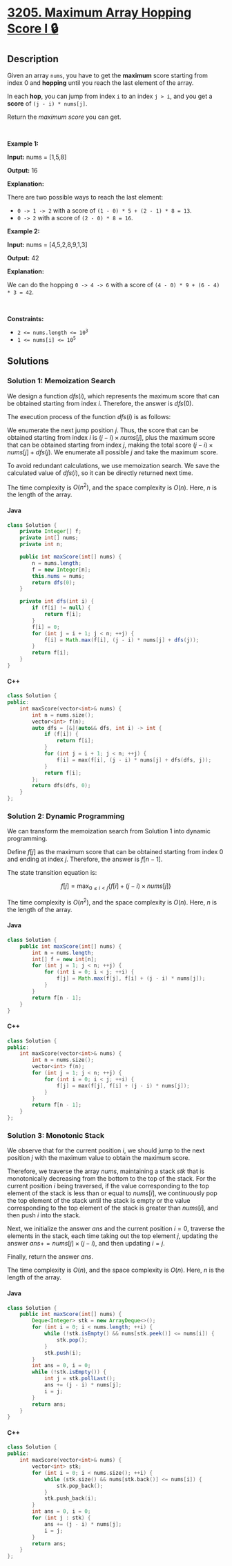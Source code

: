 # [3205. Maximum Array Hopping Score I 🔒](https://leetcode.com/problems/maximum-array-hopping-score-i)

## Description

<!-- description:start -->

<p>Given an array <code>nums</code>, you have to get the <strong>maximum</strong> score starting from index 0 and <strong>hopping</strong> until you reach the last element of the array.</p>

<p>In each <strong>hop</strong>, you can jump from index <code>i</code> to an index <code>j &gt; i</code>, and you get a <strong>score</strong> of <code>(j - i) * nums[j]</code>.</p>

<p>Return the <em>maximum score</em> you can get.</p>

<p>&nbsp;</p>
<p><strong class="example">Example 1:</strong></p>

<div class="example-block">
<p><strong>Input:</strong> <span class="example-io">nums = [1,5,8]</span></p>

<p><strong>Output:</strong> <span class="example-io">16</span></p>

<p><strong>Explanation:</strong></p>

<p>There are two possible ways to reach the last element:</p>

<ul>
	<li><code>0 -&gt; 1 -&gt; 2</code> with a score of&nbsp;<code>(1 - 0) * 5 + (2 - 1) * 8 = 13</code>.</li>
	<li><code>0 -&gt; 2</code> with a score of&nbsp;<code>(2 - 0) * 8 =&nbsp;16</code>.</li>
</ul>
</div>

<p><strong class="example">Example 2:</strong></p>

<div class="example-block">
<p><strong>Input:</strong> <span class="example-io">nums = [4,5,2,8,9,1,3]</span></p>

<p><strong>Output:</strong> <span class="example-io">42</span></p>

<p><strong>Explanation:</strong></p>

<p>We can do the hopping <code>0 -&gt; 4 -&gt; 6</code> with a score of&nbsp;<code>(4 - 0) * 9 + (6 - 4) * 3 = 42</code>.</p>
</div>

<p>&nbsp;</p>
<p><strong>Constraints:</strong></p>

<ul>
	<li><code>2 &lt;= nums.length &lt;= 10<sup>3</sup></code></li>
	<li><code>1 &lt;= nums[i] &lt;= 10<sup>5</sup></code></li>
</ul>

<!-- description:end -->

## Solutions

<!-- solution:start -->

### Solution 1: Memoization Search

We design a function $\textit{dfs}(i)$, which represents the maximum score that can be obtained starting from index $i$. Therefore, the answer is $\textit{dfs}(0)$.

The execution process of the function $\textit{dfs}(i)$ is as follows:

We enumerate the next jump position $j$. Thus, the score that can be obtained starting from index $i$ is $(j - i) \times \textit{nums}[j]$, plus the maximum score that can be obtained starting from index $j$, making the total score $(j - i) \times \textit{nums}[j] + \textit{dfs}(j)$. We enumerate all possible $j$ and take the maximum score.

To avoid redundant calculations, we use memoization search. We save the calculated value of $\textit{dfs}(i)$, so it can be directly returned next time.

The time complexity is $O(n^2)$, and the space complexity is $O(n)$. Here, $n$ is the length of the array.

#### Java

```java
class Solution {
    private Integer[] f;
    private int[] nums;
    private int n;

    public int maxScore(int[] nums) {
        n = nums.length;
        f = new Integer[n];
        this.nums = nums;
        return dfs(0);
    }

    private int dfs(int i) {
        if (f[i] != null) {
            return f[i];
        }
        f[i] = 0;
        for (int j = i + 1; j < n; ++j) {
            f[i] = Math.max(f[i], (j - i) * nums[j] + dfs(j));
        }
        return f[i];
    }
}
```

#### C++

```cpp
class Solution {
public:
    int maxScore(vector<int>& nums) {
        int n = nums.size();
        vector<int> f(n);
        auto dfs = [&](auto&& dfs, int i) -> int {
            if (f[i]) {
                return f[i];
            }
            for (int j = i + 1; j < n; ++j) {
                f[i] = max(f[i], (j - i) * nums[j] + dfs(dfs, j));
            }
            return f[i];
        };
        return dfs(dfs, 0);
    }
};
```
### Solution 2: Dynamic Programming

We can transform the memoization search from Solution 1 into dynamic programming.

Define $f[j]$ as the maximum score that can be obtained starting from index $0$ and ending at index $j$. Therefore, the answer is $f[n - 1]$.

The state transition equation is:

$$
f[j] = \max_{0 \leq i < j} \{ f[i] + (j - i) \times \textit{nums}[j] \}
$$

The time complexity is $O(n^2)$, and the space complexity is $O(n)$. Here, $n$ is the length of the array.

#### Java

```java
class Solution {
    public int maxScore(int[] nums) {
        int n = nums.length;
        int[] f = new int[n];
        for (int j = 1; j < n; ++j) {
            for (int i = 0; i < j; ++i) {
                f[j] = Math.max(f[j], f[i] + (j - i) * nums[j]);
            }
        }
        return f[n - 1];
    }
}
```

#### C++

```cpp
class Solution {
public:
    int maxScore(vector<int>& nums) {
        int n = nums.size();
        vector<int> f(n);
        for (int j = 1; j < n; ++j) {
            for (int i = 0; i < j; ++i) {
                f[j] = max(f[j], f[i] + (j - i) * nums[j]);
            }
        }
        return f[n - 1];
    }
};
```
### Solution 3: Monotonic Stack

We observe that for the current position $i$, we should jump to the next position $j$ with the maximum value to obtain the maximum score.

Therefore, we traverse the array $\textit{nums}$, maintaining a stack $\textit{stk}$ that is monotonically decreasing from the bottom to the top of the stack. For the current position $i$ being traversed, if the value corresponding to the top element of the stack is less than or equal to $\textit{nums}[i]$, we continuously pop the top element of the stack until the stack is empty or the value corresponding to the top element of the stack is greater than $\textit{nums}[i]$, and then push $i$ into the stack.

Next, we initialize the answer $\textit{ans}$ and the current position $i = 0$, traverse the elements in the stack, each time taking out the top element $j$, updating the answer $\textit{ans} += \textit{nums}[j] \times (j - i)$, and then updating $i = j$.

Finally, return the answer $\textit{ans}$.

The time complexity is $O(n)$, and the space complexity is $O(n)$. Here, $n$ is the length of the array.

#### Java

```java
class Solution {
    public int maxScore(int[] nums) {
        Deque<Integer> stk = new ArrayDeque<>();
        for (int i = 0; i < nums.length; ++i) {
            while (!stk.isEmpty() && nums[stk.peek()] <= nums[i]) {
                stk.pop();
            }
            stk.push(i);
        }
        int ans = 0, i = 0;
        while (!stk.isEmpty()) {
            int j = stk.pollLast();
            ans += (j - i) * nums[j];
            i = j;
        }
        return ans;
    }
}
```

#### C++

```cpp
class Solution {
public:
    int maxScore(vector<int>& nums) {
        vector<int> stk;
        for (int i = 0; i < nums.size(); ++i) {
            while (stk.size() && nums[stk.back()] <= nums[i]) {
                stk.pop_back();
            }
            stk.push_back(i);
        }
        int ans = 0, i = 0;
        for (int j : stk) {
            ans += (j - i) * nums[j];
            i = j;
        }
        return ans;
    }
};
```

<!-- solution:end -->

<!-- problem:end -->